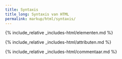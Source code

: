 ```yaml
---
title: Syntaxis
title_long: Syntaxis van HTML
permalink: markup/html/syntaxis/
---
```



{% include_relative _includes-html/elementen.md %}


{% include_relative _includes-html/attributen.md %}



{% include_relative _includes-html/commentaar.md %}

